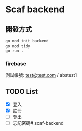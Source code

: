 # Scaf backend

## 開發方式

```bash
go mod init backend
go mod tidy
go run .
```

### firebase

測試帳號: test@test.com / abstest1

## TODO List

- [x] 登入
- [X] 註冊 
- [ ] 登出
- [ ] 忘記密碼# scaf-backend
